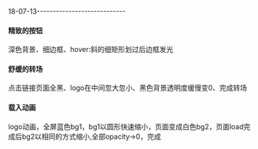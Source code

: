 18-07-13----------------------------
#### 精致的按钮
深色背景、细边框、hover:斜的细矩形划过后边框发光
#### 舒缓的转场
点击链接页面全黑、logo在中间忽大忽小、黑色背景透明度缓慢变0、完成转场
#### 载入动画
logo动画，全屏蓝色bg1，bg1以圆形快速缩小，页面变成白色bg2，页面load完成后bg2以相同的方式缩小,全部opacity->0，完成
